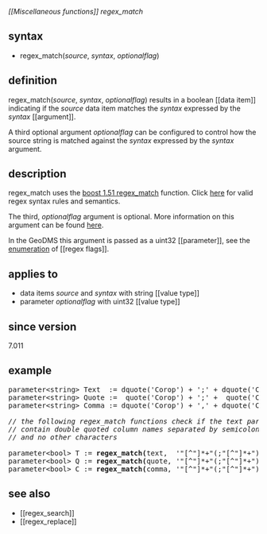 *[[Miscellaneous functions]] regex_match*

## syntax

- regex_match(*source*, *syntax*, *optionalflag*)

## definition

regex_match(*source*, *syntax*, *optionalflag*) results in a boolean [[data item]] indicating if the *source* data item matches the *syntax* expressed by the *syntax* [[argument]].

A third optional argument *optionalflag* can be configured to control how the source string is matched against the *syntax* expressed by the *syntax* argument.

## description

regex_match uses the [boost 1.51 regex_match](https://www.boost.org/doc/libs/1_51_0/libs/regex/doc/html/boost_regex/ref/regex_match.html) function. Click [here](https://www.boost.org/doc/libs/1_51_0/libs/regex/doc/html/boost_regex/syntax/perl_syntax.html) for valid regex syntax rules and semantics.

The third, *optionalflag* argument is optional. More information on this argument can be found [here](https://www.boost.org/doc/libs/1_51_0/libs/regex/doc/html/boost_regex/ref/match_flag_type.html).

In the GeoDMS this argument is passed as a uint32 [[parameter]], see the [enumeration](https://en.wikipedia.org/wiki/Enumeration) of [[regex flags]].

## applies to

- data items *source* and *syntax* with string [[value type]]
- parameter *optionalflag* with uint32 [[value type]]

## since version

7.011

## example

<pre>
parameter&lt;string&gt; Text  := dquote('Corop') + ';' + dquote('CoropLabel');
parameter&lt;string&gt; Quote :=  quote('Corop') + ';' +  quote('CoropLabel');
parameter&lt;string&gt; Comma := dquote('Corop') + ',' + dquote('CoropLabel');

<I>// the following regex_match functions check if the text parameters only</I>
<I>// contain double quoted column names separated by semicolons</I>
<I>// and no other characters</I>

parameter&lt;bool&gt; T := <B>regex_match(</B>text,  '"[^"]*+"(;"[^"]*+")*+'<B>)</B>; <I>result = True</I>
parameter&lt;bool&gt; Q := <B>regex_match(</B>quote, '"[^"]*+"(;"[^"]*+")*+'<B>)</B>; <I>result = False (due to single quote)</I>
parameter&lt;bool&gt; C := <B>regex_match(</B>comma, '"[^"]*+"(;"[^"]*+")*+'<B>)</B>; <I>result = False (due to comma)</I>
</pre>

## see also

- [[regex_search]]
- [[regex_replace]]